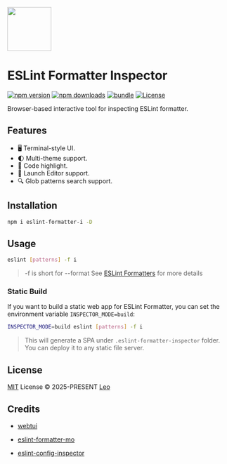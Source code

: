 <img src="https://eslint-formatter-inspector.vercel.app/favicon.svg" width="100" height="100"><br>

# ESLint Formatter Inspector

[![npm version][npm-version-src]][npm-version-href]
[![npm downloads][npm-downloads-src]][npm-downloads-href]
[![bundle][bundle-src]][bundle-href]
[![License][license-src]][license-href]

Browser-based interactive tool for inspecting ESLint formatter.

## Features

- 🖥️ Terminal-style UI.
- 🌓 Multi-theme support.
- 🌈 Code highlight.
- 🚀 Launch Editor support.
- 🔍 Glob patterns search support.

## Installation

```bash
npm i eslint-formatter-i -D
```

## Usage

```bash
eslint [patterns] -f i
```

> -f is short for --format
> See [ESLint Formatters](https://eslint.org/docs/latest/use/formatters/#eslint-formatters) for more details

### Static Build

If you want to build a static web app for ESLint Formatter, you can set the environment variable `INSPECTOR_MODE=build`:

```bash
INSPECTOR_MODE=build eslint [patterns] -f i
```

> This will generate a SPA under `.eslint-formatter-inspector` folder. You can deploy it to any static file server.

## License

[MIT](./LICENSE) License © 2025-PRESENT [Leo](https://github.com/yuyinws)

<!-- Badges -->

[npm-version-src]: https://img.shields.io/npm/v/eslint-formatter-i?style=flat&colorA=080f12&colorB=1fa669
[npm-version-href]: https://npmjs.com/package/eslint-formatter-i
[npm-downloads-src]: https://img.shields.io/npm/dm/eslint-formatter-i?style=flat&colorA=080f12&colorB=1fa669
[npm-downloads-href]: https://npmjs.com/package/eslint-formatter-i
[bundle-src]: https://img.shields.io/bundlephobia/minzip/eslint-formatter-i?style=flat&colorA=080f12&colorB=1fa669&label=minzip
[bundle-href]: https://bundlephobia.com/result?p=eslint-formatter-i
[license-src]: https://img.shields.io/github/license/yuyinws/eslint-formatter-inspector.svg?style=flat&colorA=080f12&colorB=1fa669
[license-href]: https://github.com/yuyinws/eslint-formatter-inspector/blob/main/LICENSE

## Credits

- [webtui](https://webtui.ironclad.sh/)

- [eslint-formatter-mo](https://github.com/fengzilong/eslint-formatter-mo)

- [eslint-config-inspector](https://github.com/eslint/config-inspector)
